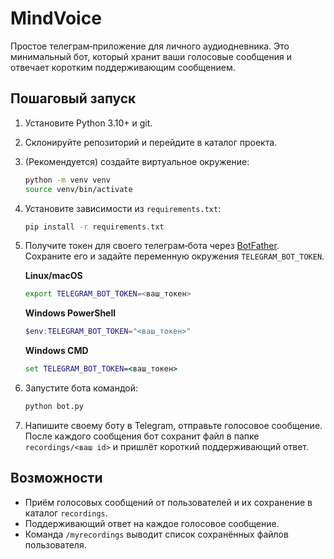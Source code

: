 # MindVoice

Простое телеграм‑приложение для личного аудиодневника. Это минимальный бот,
который хранит ваши голосовые сообщения и отвечает коротким поддерживающим
сообщением.

## Пошаговый запуск

1. Установите Python 3.10+ и git.
2. Склонируйте репозиторий и перейдите в каталог проекта.
3. (Рекомендуется) создайте виртуальное окружение:
   ```bash
   python -m venv venv
   source venv/bin/activate
   ```
4. Установите зависимости из `requirements.txt`:
   ```bash
   pip install -r requirements.txt
   ```
5. Получите токен для своего телеграм‑бота через [BotFather](https://t.me/BotFather).
   Сохраните его и задайте переменную окружения `TELEGRAM_BOT_TOKEN`.

   **Linux/macOS**
   ```bash
   export TELEGRAM_BOT_TOKEN=<ваш_токен>
   ```
   **Windows PowerShell**
   ```powershell
   $env:TELEGRAM_BOT_TOKEN="<ваш_токен>"
   ```
   **Windows CMD**
   ```cmd
   set TELEGRAM_BOT_TOKEN=<ваш_токен>
   ```
6. Запустите бота командой:
   ```bash
   python bot.py
   ```
7. Напишите своему боту в Telegram, отправьте голосовое сообщение. После
   каждого сообщения бот сохранит файл в папке `recordings/<ваш id>` и пришлёт
   короткий поддерживающий ответ.

## Возможности

- Приём голосовых сообщений от пользователей и их сохранение в каталог `recordings`.
- Поддерживающий ответ на каждое голосовое сообщение.
- Команда `/myrecordings` выводит список сохранённых файлов пользователя.

